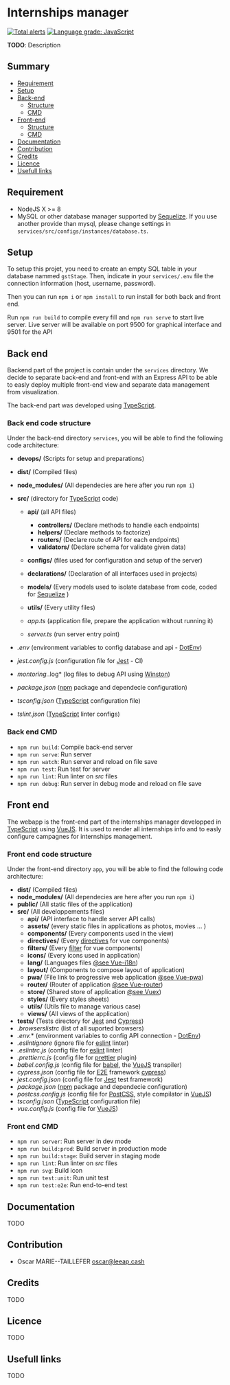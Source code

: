 # Internships manager

[![Total alerts](https://img.shields.io/lgtm/alerts/g/ryshu/enib-internships.svg?logo=lgtm&logoWidth=18)](https://lgtm.com/projects/g/ryshu/enib-internships/alerts/) [![Language grade: JavaScript](https://img.shields.io/lgtm/grade/javascript/g/ryshu/enib-internships.svg?logo=lgtm&logoWidth=18)](https://lgtm.com/projects/g/ryshu/enib-internships/context:javascript)

**TODO**: Description

## Summary

* [Requirement](#requirement)
* [Setup](#setup)
* [Back-end](#back-end)
  * [Structure](#back-end-code-structure)
  * [CMD](#back-end-cmd)
* [Front-end](#front-end)
  * [Structure](#front-end-code-structure)
  * [CMD](#front-end-cmd)
* [Documentation](#documentation)
* [Contribution](#contribution)
* [Credits](#credits)
* [Licence](#licence)
* [Usefull links](#usefull-links)

## Requirement

* NodeJS X >= 8
* MySQL or other database manager supported by [Sequelize](https://sequelize.org/). If you use another provide than mysql, please change settings in `services/src/configs/instances/database.ts`.

## Setup

To setup this projet, you need to create an empty SQL table in your database nammed `gstStage`. Then, indicate in your `services/.env` file the connection information (host, username, password).

Then you can run `npm i` or `npm install` to run install for both back and front end.

Run `npm run build` to compile every fill and `npm run serve` to start live server.
Live server will be available on port 9500 for graphical interface and 9501 for the API

## Back end

Backend part of the project is contain under the `services` directory. We decide to separate back-end and front-end with an Express API to be able to easly deploy multiple front-end view and separate data management from visualization.

The back-end part was developed using [TypeScript](https://www.typescriptlang.org/).

### Back end code structure

Under the back-end directory `services`, you will be able to find the following code architecture:

* **devops/** (Scripts for setup and preparations)
* **dist/** (Compiled files)
* **node_modules/** (All dependecies are here after you run `npm i`)
* **src/** (directory for [TypeScript](https://www.typescriptlang.org/) code)
  * **api/** (all API files)
    * **controllers/** (Declare methods to handle each endpoints)
    * **helpers/** (Declare methods to factorize)
    * **routers/** (Declare route of API for each endpoints)
    * **validators/** (Declare schema for validate given data)

  * **configs/** (files used for configuration and setup of the server)
  * **declarations/** (Declaration of all interfaces used in projects)
  * **models/** (Every models used to isolate database from code, coded for [Sequelize](https://sequelize.org/master/manual/typescript.html) )
  * **utils/** (Every utility files)
  * *app.ts* (application file, prepare the application without running it)
  * *server.ts* (run server entry point)

* *.env* (environment variables to config database and api - [DotEnv](https://github.com/motdotla/dotenv))
* *jest.config.js* (configuration file for [Jest](https://jestjs.io/) - CI)
* *montoring.*.log* (log files to debug API using [Winston](https://github.com/winstonjs/winston))
* *package.json* ([npm](https://www.npmjs.com/) package and dependecie configuration)
* *tsconfig.json* ([TypeScript](https://www.typescriptlang.org/) configuration file)
* *tslint.json* ([TypeScript](https://www.typescriptlang.org/) linter configs)

### Back end CMD

* `npm run build`: Compile back-end server
* `npm run serve`: Run server
* `npm run watch`: Run server and reload on file save
* `npm run test`: Run test for server
* `npm run lint`: Run linter on *src* files
* `npm run debug`: Run server in debug mode and reload on file save

## Front end

The webapp is the front-end part of the internships manager developped in [TypeScript](https://www.typescriptlang.org/) using [VueJS](https://vuejs.org/). It is used to render all internships info and to easly configure campagnes for internships management.

### Front end code structure

Under the front-end directory `app`, you will be able to find the following code architecture:

* **dist/** (Compiled files)
* **node_modules/** (All dependecies are here after you run `npm i`)
* **public/** (All static files of the application)
* **src/** (All developpements files)
  * **api/** (API interface to handle server API calls)
  * **assets/** (every static files in applications as photos, movies ... )
  * **components/** (Every components used in the view)
  * **directives/** (Every [directives](https://vuejs.org/v2/api/#Vue-directive) for vue components)
  * **filters/** (Every [filter](https://vuejs.org/v2/api/#Vue-filter) for vue components)
  * **icons/** (Every icons used in application)
  * **lang/** (Languages files [@see Vue-i18n](https://kazupon.github.io/vue-i18n/))
  * **layout/** (Components to compose layout of application)
  * **pwa/** (File link to progressive web application [@see Vue-pwa](https://medium.com/the-web-tub/creating-your-first-vue-js-pwa-project-22f7c552fb34))
  * **router/** (Router of application [@see Vue-router](https://router.vuejs.org/))
  * **store/** (Shared store of application [@see Vuex](https://vuex.vuejs.org/))
  * **styles/** (Every styles sheets)
  * **utils/** (Utils file to manage various case)
  * **views/** (All views of the application)
* **tests/** (Tests directory for [Jest](https://jestjs.io/) and [Cypress](https://www.cypress.io/))
* *.browserslistrc* (list of all suported browsers)
* *.env.** (environment variables to config API connection - [DotEnv](https://github.com/motdotla/dotenv))
* *.eslintignore* (ignore file for [eslint](https://eslint.org/) linter)
* *.eslintrc.js*  (config file for [eslint](https://eslint.org/) linter)
* *.prettierrc.js* (config file for [prettier](https://github.com/prettier/prettier) plugin)
* *babel.config.js* (config file for [babel](https://babeljs.io/), the [VueJS](https://vuejs.org/) transpiler)
* *cypress.json* (config file for [E2E](https://www.cypress.io/features) framework [cypress](https://www.cypress.io/))
* *jest.config.json* (config file for [Jest](https://jestjs.io/) test framework)
* *package.json* ([npm](https://www.npmjs.com/) package and dependecie configuration)
* *postcss.config.js* (config file for [PostCSS](https://postcss.org/), style compilator in [VueJS](https://vuejs.org/))
* *tsconfig.json* ([TypeScript](https://www.typescriptlang.org/) configuration file)
* *vue.config.js*  (config file for [VueJS](https://vuejs.org/))

### Front end CMD

* `npm run server`: Run server in dev mode
* `npm run build:prod`: Build server in production mode
* `npm run build:stage`: Build server in staging mode
* `npm run lint`: Run linter on *src* files
* `npm run svg`: Build icon
* `npm run test:unit`: Run unit test
* `npm run test:e2e`: Run end-to-end test

## Documentation

TODO

## Contribution

* Oscar MARIE--TAILLEFER <oscar@leeap.cash>

## Credits

TODO

## Licence

TODO

## Usefull links

TODO
